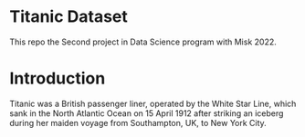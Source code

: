 
# Titanic Dataset 
This repo the Second project in Data Science program with Misk 2022.

# Introduction
Titanic was a British passenger liner, operated by the White Star Line, which sank in the North Atlantic Ocean on 15 April 1912 
after striking an iceberg during her maiden voyage from Southampton, UK, to New York City.

